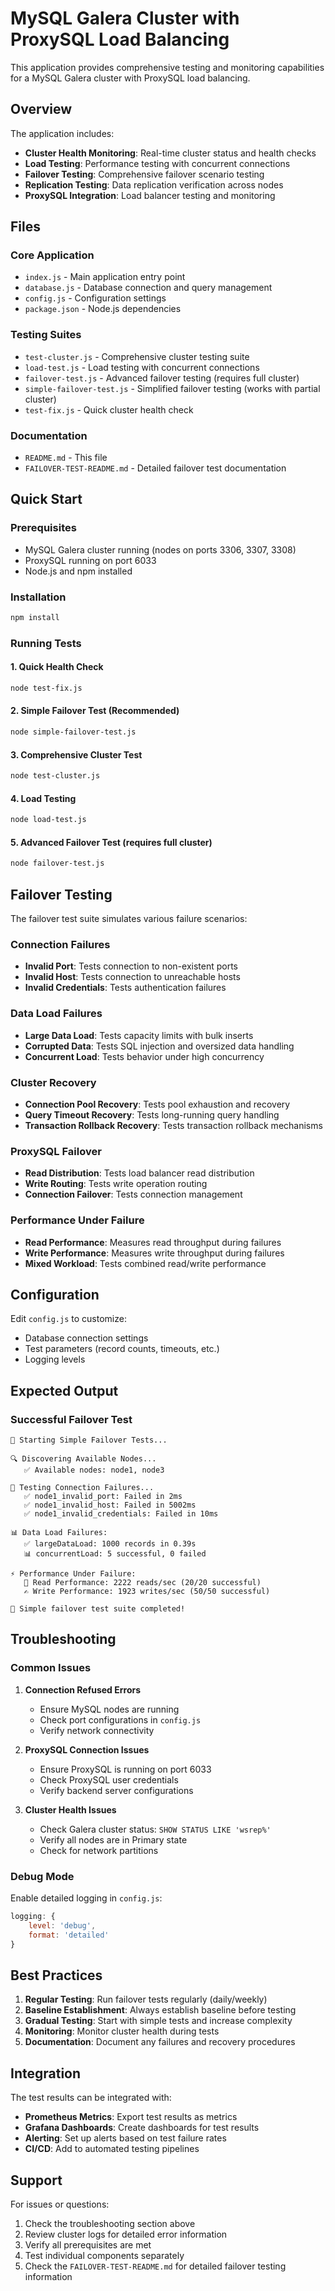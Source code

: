 # MySQL Galera Cluster with ProxySQL Load Balancing

This application provides comprehensive testing and monitoring capabilities for a MySQL Galera cluster with ProxySQL load balancing.

## Overview

The application includes:
- **Cluster Health Monitoring**: Real-time cluster status and health checks
- **Load Testing**: Performance testing with concurrent connections
- **Failover Testing**: Comprehensive failover scenario testing
- **Replication Testing**: Data replication verification across nodes
- **ProxySQL Integration**: Load balancer testing and monitoring

## Files

### Core Application
- `index.js` - Main application entry point
- `database.js` - Database connection and query management
- `config.js` - Configuration settings
- `package.json` - Node.js dependencies

### Testing Suites
- `test-cluster.js` - Comprehensive cluster testing suite
- `load-test.js` - Load testing with concurrent connections
- `failover-test.js` - Advanced failover testing (requires full cluster)
- `simple-failover-test.js` - Simplified failover testing (works with partial cluster)
- `test-fix.js` - Quick cluster health check

### Documentation
- `README.md` - This file
- `FAILOVER-TEST-README.md` - Detailed failover test documentation

## Quick Start

### Prerequisites
- MySQL Galera cluster running (nodes on ports 3306, 3307, 3308)
- ProxySQL running on port 6033
- Node.js and npm installed

### Installation
```bash
npm install
```

### Running Tests

#### 1. Quick Health Check
```bash
node test-fix.js
```

#### 2. Simple Failover Test (Recommended)
```bash
node simple-failover-test.js
```

#### 3. Comprehensive Cluster Test
```bash
node test-cluster.js
```

#### 4. Load Testing
```bash
node load-test.js
```

#### 5. Advanced Failover Test (requires full cluster)
```bash
node failover-test.js
```

## Failover Testing

The failover test suite simulates various failure scenarios:

### Connection Failures
- **Invalid Port**: Tests connection to non-existent ports
- **Invalid Host**: Tests connection to unreachable hosts
- **Invalid Credentials**: Tests authentication failures

### Data Load Failures
- **Large Data Load**: Tests capacity limits with bulk inserts
- **Corrupted Data**: Tests SQL injection and oversized data handling
- **Concurrent Load**: Tests behavior under high concurrency

### Cluster Recovery
- **Connection Pool Recovery**: Tests pool exhaustion and recovery
- **Query Timeout Recovery**: Tests long-running query handling
- **Transaction Rollback Recovery**: Tests transaction rollback mechanisms

### ProxySQL Failover
- **Read Distribution**: Tests load balancer read distribution
- **Write Routing**: Tests write operation routing
- **Connection Failover**: Tests connection management

### Performance Under Failure
- **Read Performance**: Measures read throughput during failures
- **Write Performance**: Measures write throughput during failures
- **Mixed Workload**: Tests combined read/write performance

## Configuration

Edit `config.js` to customize:
- Database connection settings
- Test parameters (record counts, timeouts, etc.)
- Logging levels

## Expected Output

### Successful Failover Test
```
🔄 Starting Simple Failover Tests...

🔍 Discovering Available Nodes...
   ✅ Available nodes: node1, node3

🔌 Testing Connection Failures...
   ✅ node1_invalid_port: Failed in 2ms
   ✅ node1_invalid_host: Failed in 5002ms
   ✅ node1_invalid_credentials: Failed in 10ms

📊 Data Load Failures:
   ✅ largeDataLoad: 1000 records in 0.39s
   📊 concurrentLoad: 5 successful, 0 failed

⚡ Performance Under Failure:
   📖 Read Performance: 2222 reads/sec (20/20 successful)
   ✍️ Write Performance: 1923 writes/sec (50/50 successful)

🎉 Simple failover test suite completed!
```

## Troubleshooting

### Common Issues

1. **Connection Refused Errors**
   - Ensure MySQL nodes are running
   - Check port configurations in `config.js`
   - Verify network connectivity

2. **ProxySQL Connection Issues**
   - Ensure ProxySQL is running on port 6033
   - Check ProxySQL user credentials
   - Verify backend server configurations

3. **Cluster Health Issues**
   - Check Galera cluster status: `SHOW STATUS LIKE 'wsrep%'`
   - Verify all nodes are in Primary state
   - Check for network partitions

### Debug Mode

Enable detailed logging in `config.js`:
```javascript
logging: {
    level: 'debug',
    format: 'detailed'
}
```

## Best Practices

1. **Regular Testing**: Run failover tests regularly (daily/weekly)
2. **Baseline Establishment**: Always establish baseline before testing
3. **Gradual Testing**: Start with simple tests and increase complexity
4. **Monitoring**: Monitor cluster health during tests
5. **Documentation**: Document any failures and recovery procedures

## Integration

The test results can be integrated with:
- **Prometheus Metrics**: Export test results as metrics
- **Grafana Dashboards**: Create dashboards for test results
- **Alerting**: Set up alerts based on test failure rates
- **CI/CD**: Add to automated testing pipelines

## Support

For issues or questions:
1. Check the troubleshooting section above
2. Review cluster logs for detailed error information
3. Verify all prerequisites are met
4. Test individual components separately
5. Check the `FAILOVER-TEST-README.md` for detailed failover testing information 